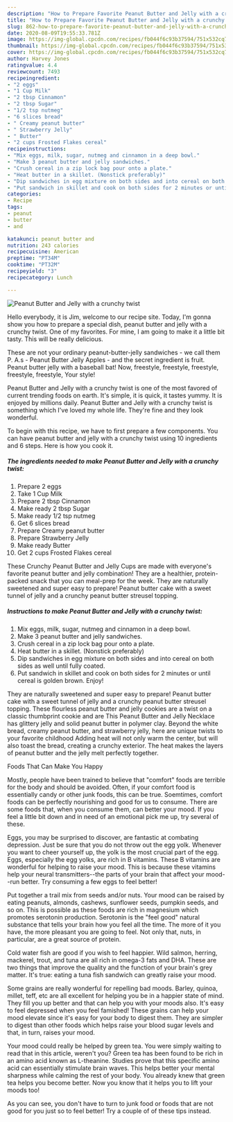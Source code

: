 ```yaml
---
description: "How to Prepare Favorite Peanut Butter and Jelly with a crunchy twist"
title: "How to Prepare Favorite Peanut Butter and Jelly with a crunchy twist"
slug: 862-how-to-prepare-favorite-peanut-butter-and-jelly-with-a-crunchy-twist
date: 2020-08-09T19:55:33.781Z
image: https://img-global.cpcdn.com/recipes/fb044f6c93b37594/751x532cq70/peanut-butter-and-jelly-with-a-crunchy-twist-recipe-main-photo.jpg
thumbnail: https://img-global.cpcdn.com/recipes/fb044f6c93b37594/751x532cq70/peanut-butter-and-jelly-with-a-crunchy-twist-recipe-main-photo.jpg
cover: https://img-global.cpcdn.com/recipes/fb044f6c93b37594/751x532cq70/peanut-butter-and-jelly-with-a-crunchy-twist-recipe-main-photo.jpg
author: Harvey Jones
ratingvalue: 4.4
reviewcount: 7493
recipeingredient:
- "2 eggs"
- "1 Cup Milk"
- "2 tbsp Cinnamon"
- "2 tbsp Sugar"
- "1/2 tsp nutmeg"
- "6 slices bread"
- " Creamy peanut butter"
- " Strawberry Jelly"
- " Butter"
- "2 cups Frosted Flakes cereal"
recipeinstructions:
- "Mix eggs, milk, sugar, nutmeg and cinnamon in a deep bowl."
- "Make 3 peanut butter and jelly sandwiches."
- "Crush cereal in a zip lock bag pour onto a plate."
- "Heat butter in a skillet. (Nonstick preferably)"
- "Dip sandwiches in egg mixture on both sides and into cereal on both sides as well until fully coated."
- "Put sandwich in skillet and cook on both sides for 2 minutes or until cereal is golden brown. Enjoy!"
categories:
- Recipe
tags:
- peanut
- butter
- and

katakunci: peanut butter and 
nutrition: 243 calories
recipecuisine: American
preptime: "PT34M"
cooktime: "PT32M"
recipeyield: "3"
recipecategory: Lunch

---
```



![Peanut Butter and Jelly with a crunchy twist](https://img-global.cpcdn.com/recipes/fb044f6c93b37594/751x532cq70/peanut-butter-and-jelly-with-a-crunchy-twist-recipe-main-photo.jpg)

Hello everybody, it is Jim, welcome to our recipe site. Today, I'm gonna show you how to prepare a special dish, peanut butter and jelly with a crunchy twist. One of my favorites. For mine, I am going to make it a little bit tasty. This will be really delicious.

These are not your ordinary peanut-butter-jelly sandwiches - we call them P. A.s - Peanut Butter Jelly Apples - and the secret ingredient is fruit. Peanut butter jelly with a baseball bat! Now, freestyle, freestyle, freestyle, freestyle, freestyle, Your style!

Peanut Butter and Jelly with a crunchy twist is one of the most favored of current trending foods on earth. It's simple, it is quick, it tastes yummy. It is enjoyed by millions daily. Peanut Butter and Jelly with a crunchy twist is something which I've loved my whole life. They're fine and they look wonderful.


To begin with this recipe, we have to first prepare a few components. You can have peanut butter and jelly with a crunchy twist using 10 ingredients and 6 steps. Here is how you cook it.

<!--inarticleads1-->

##### The ingredients needed to make Peanut Butter and Jelly with a crunchy twist:

1. Prepare 2 eggs
1. Take 1 Cup Milk
1. Prepare 2 tbsp Cinnamon
1. Make ready 2 tbsp Sugar
1. Make ready 1/2 tsp nutmeg
1. Get 6 slices bread
1. Prepare  Creamy peanut butter
1. Prepare  Strawberry Jelly
1. Make ready  Butter
1. Get 2 cups Frosted Flakes cereal


These Crunchy Peanut Butter and Jelly Cups are made with everyone&#39;s favorite peanut butter and jelly combination! They are a healthier, protein-packed snack that you can meal-prep for the week. They are naturally sweetened and super easy to prepare! Peanut butter cake with a sweet tunnel of jelly and a crunchy peanut butter streusel topping. 

<!--inarticleads2-->

##### Instructions to make Peanut Butter and Jelly with a crunchy twist:

1. Mix eggs, milk, sugar, nutmeg and cinnamon in a deep bowl.
1. Make 3 peanut butter and jelly sandwiches.
1. Crush cereal in a zip lock bag pour onto a plate.
1. Heat butter in a skillet. (Nonstick preferably)
1. Dip sandwiches in egg mixture on both sides and into cereal on both sides as well until fully coated.
1. Put sandwich in skillet and cook on both sides for 2 minutes or until cereal is golden brown. Enjoy!


They are naturally sweetened and super easy to prepare! Peanut butter cake with a sweet tunnel of jelly and a crunchy peanut butter streusel topping. These flourless peanut butter and jelly cookies are a twist on a classic thumbprint cookie and are This Peanut Butter and Jelly Necklace has glittery jelly and solid peanut butter in polymer clay. Beyond the white bread, creamy peanut butter, and strawberry jelly, here are unique twists to your favorite childhood Adding heat will not only warm the center, but will also toast the bread, creating a crunchy exterior. The heat makes the layers of peanut butter and the jelly melt perfectly together. 

Foods That Can Make You Happy


Mostly, people have been trained to believe that "comfort" foods are terrible for the body and should be avoided. Often, if your comfort food is essentially candy or other junk foods, this can be true. Soemtimes, comfort foods can be perfectly nourishing and good for us to consume. There are some foods that, when you consume them, can better your mood. If you feel a little bit down and in need of an emotional pick me up, try several of these.

Eggs, you may be surprised to discover, are fantastic at combating depression. Just be sure that you do not throw out the egg yolk. Whenever you want to cheer yourself up, the yolk is the most crucial part of the egg. Eggs, especially the egg yolks, are rich in B vitamins. These B vitamins are wonderful for helping to raise your mood. This is because these vitamins help your neural transmitters--the parts of your brain that affect your mood--run better. Try consuming a few eggs to feel better!

Put together a trail mix from seeds and/or nuts. Your mood can be raised by eating peanuts, almonds, cashews, sunflower seeds, pumpkin seeds, and so on. This is possible as these foods are rich in magnesium which promotes serotonin production. Serotonin is the "feel good" natural substance that tells your brain how you feel all the time. The more of it you have, the more pleasant you are going to feel. Not only that, nuts, in particular, are a great source of protein.

Cold water fish are good if you wish to feel happier. Wild salmon, herring, mackerel, trout, and tuna are all rich in omega-3 fats and DHA. These are two things that improve the quality and the function of your brain's grey matter. It's true: eating a tuna fish sandwich can greatly raise your mood. 

Some grains are really wonderful for repelling bad moods. Barley, quinoa, millet, teff, etc are all excellent for helping you be in a happier state of mind. They fill you up better and that can help you with your moods also. It's easy to feel depressed when you feel famished! These grains can help your mood elevate since it's easy for your body to digest them. They are simpler to digest than other foods which helps raise your blood sugar levels and that, in turn, raises your mood.

Your mood could really be helped by green tea. You were simply waiting to read that in this article, weren't you? Green tea has been found to be rich in an amino acid known as L-theanine. Studies prove that this specific amino acid can essentially stimulate brain waves. This helps better your mental sharpness while calming the rest of your body. You already knew that green tea helps you become better. Now you know that it helps you to lift your moods too!

As you can see, you don't have to turn to junk food or foods that are not good for you just so to feel better! Try  a  couple of  of  these  tips  instead.

